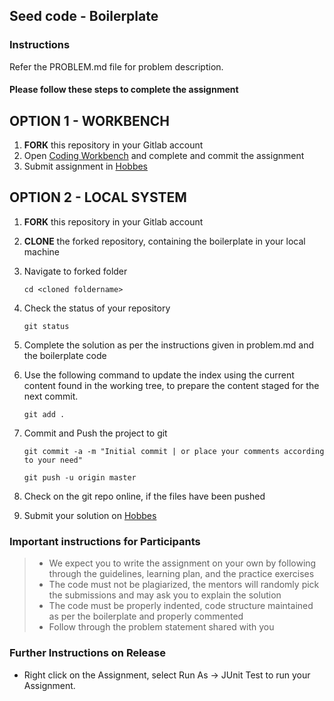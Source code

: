 ## Seed code - Boilerplate

### Instructions
Refer the PROBLEM.md file for problem description. 

#### Please follow these steps to complete the assignment

## OPTION 1 - WORKBENCH

1. **FORK** this repository in your Gitlab account
2. Open [Coding Workbench](https://coding-wipro.stackroute.in) and complete and commit the assignment
3. Submit assignment in [Hobbes](https://codereview-wipro.stackroute.in/#/)


## OPTION 2 - LOCAL SYSTEM

1. **FORK** this repository in your Gitlab account

2. **CLONE** the forked repository, containing the boilerplate in your local machine
     
3. Navigate to forked folder

    `cd <cloned foldername>`

4. Check the status of your repository
     
     `git status`

5. Complete the solution as per the instructions given in problem.md and the boilerplate code

6. Use the following command to update the index using the current content found in the working tree, to prepare the content staged for the next commit.

     `git add .`
 
7. Commit and Push the project to git

     `git commit -a -m "Initial commit | or place your comments according to your need"`

     `git push -u origin master`

8. Check on the git repo online, if the files have been pushed

9. Submit your solution on [Hobbes](https://codereview-wipro.stackroute.in/#/)


### Important instructions for Participants
> - We expect you to write the assignment on your own by following through the guidelines, learning plan, and the practice exercises
> - The code must not be plagiarized, the mentors will randomly pick the submissions and may ask you to explain the solution
> - The code must be properly indented, code structure maintained as per the boilerplate and properly commented
> - Follow through the problem statement shared with you

### Further Instructions on Release
- Right click on the Assignment, select Run As -> JUnit Test to run your Assignment.